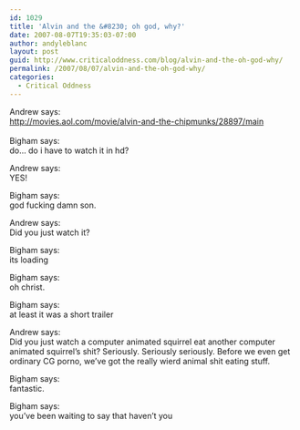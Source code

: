 ```yaml
---
id: 1029
title: 'Alvin and the &#8230; oh god, why?'
date: 2007-08-07T19:35:03-07:00
author: andyleblanc
layout: post
guid: http://www.criticaloddness.com/blog/alvin-and-the-oh-god-why/
permalink: /2007/08/07/alvin-and-the-oh-god-why/
categories:
  - Critical Oddness
---
```

Andrew says:  
[http://movies.aol.com/movie/alvin-and-the-chipmunks/28897/main  
](http://movies.aol.com/movie/alvin-and-the-chipmunks/28897/main)  
Bigham says:  
do&#8230; do i have to watch it in hd?

Andrew says:  
YES!

Bigham says:  
god fucking damn son.

Andrew says:  
Did you just watch it?

Bigham says:  
its loading

Bigham says:  
oh christ.

Bigham says:  
at least it was a short trailer

Andrew says:  
Did you just watch a computer animated squirrel eat another computer animated squirrel&#8217;s shit? Seriously. Seriously seriously. Before we even get ordinary CG porno, we&#8217;ve got the really wierd animal shit eating stuff.

Bigham says:  
fantastic.

Bigham says:  
you&#8217;ve been waiting to say that haven&#8217;t you